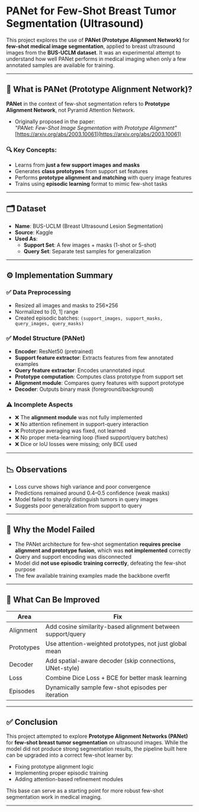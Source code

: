 # PANet for Few-Shot Breast Tumor Segmentation (Ultrasound)

This project explores the use of **PANet (Prototype Alignment Network)** for **few-shot medical image segmentation**, applied to breast ultrasound images from the **BUS-UCLM dataset**. It was an experimental attempt to understand how well PANet performs in medical imaging when only a few annotated samples are available for training.

---

## 🧠 What is PANet (Prototype Alignment Network)?

**PANet** in the context of few-shot segmentation refers to **Prototype Alignment Network**, not Pyramid Attention Network.

- Originally proposed in the paper:  
  *"PANet: Few-Shot Image Segmentation with Prototype Alignment"*  
  [https://arxiv.org/abs/2003.10061](https://arxiv.org/abs/2003.10061)

### 🔍 Key Concepts:
- Learns from **just a few support images and masks**
- Generates **class prototypes** from support set features
- Performs **prototype alignment and matching** with query image features
- Trains using **episodic learning** format to mimic few-shot tasks

---

## 🗂️ Dataset

- **Name**: BUS-UCLM (Breast Ultrasound Lesion Segmentation)
- **Source**: Kaggle
- **Used As**:
  - **Support Set**: A few images + masks (1-shot or 5-shot)
  - **Query Set**: Separate test samples for generalization

---

## ⚙️ Implementation Summary

### ✅ Data Preprocessing
- Resized all images and masks to 256×256
- Normalized to [0, 1] range
- Created episodic batches: `(support_images, support_masks, query_images, query_masks)`

### ✅ Model Structure (PANet)

- **Encoder**: ResNet50 (pretrained)
- **Support feature extractor**: Extracts features from few annotated examples
- **Query feature extractor**: Encodes unannotated input
- **Prototype computation**: Computes class prototype from support set
- **Alignment module**: Compares query features with support prototype
- **Decoder**: Outputs binary mask (foreground/background)

### ⚠️ Incomplete Aspects

- ❌ The **alignment module** was not fully implemented
- ❌ No attention refinement in support-query interaction
- ❌ Prototype averaging was fixed, not learned
- ❌ No proper meta-learning loop (fixed support/query batches)
- ❌ Dice or IoU losses were missing; only BCE used

---

## 📉 Observations

- Loss curve shows high variance and poor convergence
- Predictions remained around 0.4–0.5 confidence (weak masks)
- Model failed to sharply distinguish tumors in query images
- Suggests poor generalization from support to query

---

## 🧪 Why the Model Failed

- The PANet architecture for few-shot segmentation **requires precise alignment and prototype fusion**, which was **not implemented** correctly
- Query and support encoding was disconnected
- Model did **not use episodic training correctly**, defeating the few-shot purpose
- The few available training examples made the backbone overfit

---

## 🔁 What Can Be Improved

| Area | Fix |
|------|-----|
| Alignment | Add cosine similarity-based alignment between support/query |
| Prototypes | Use attention-weighted prototypes, not just global mean |
| Decoder | Add spatial-aware decoder (skip connections, UNet-style) |
| Loss | Combine Dice Loss + BCE for better mask learning |
| Episodes | Dynamically sample few-shot episodes per iteration |

---

## ✅ Conclusion

This project attempted to explore **Prototype Alignment Networks (PANet)** for **few-shot breast tumor segmentation** on ultrasound images. While the model did not produce strong segmentation results, the pipeline built here can be upgraded into a correct few-shot learner by:

- Fixing prototype alignment logic
- Implementing proper episodic training
- Adding attention-based refinement modules

This base can serve as a starting point for more robust few-shot segmentation work in medical imaging.

---
